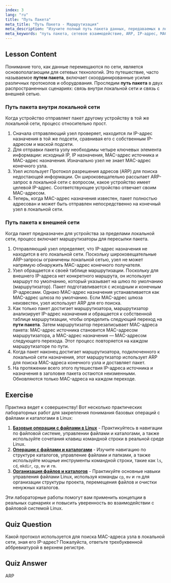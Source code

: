 ```yaml
---
index: 3
lang: "ru"
title: "Путь Пакета"
meta_title: "Путь Пакета - Маршрутизация"
meta_description: "Изучите полный путь пакета данных, передаваемых в локальной сети и через Интернет. Узнайте, как IP-адреса, MAC-адреса, ARP и таблицы маршрутизации работают вместе для обеспечения успешной сетевой связи в Linux."
meta_keywords: "путь пакета, сетевое взаимодействие, ARP, IP-адрес, MAC-адрес, таблица маршрутизации, шлюз по умолчанию, сеть Linux, перемещение пакета"
---
```


## Lesson Content

Понимание того, как данные перемещаются по сети, является основополагающим для сетевых технологий. Это путешествие, часто называемое **путем пакета**, включает скоординированные усилия различных протоколов и оборудования. Проследим **путь пакета** в двух распространенных сценариях: связь внутри локальной сети и связь с внешней сетью.

### Путь пакета внутри локальной сети

Когда устройство отправляет пакет другому устройству в той же локальной сети, процесс относительно прост.

1. Сначала отправляющий узел проверяет, находится ли IP-адрес назначения в той же подсети, сравнивая его с собственным IP-адресом и маской подсети.
2. Для отправки пакета узлу необходимы четыре ключевых элемента информации: исходный IP, IP назначения, MAC-адрес источника и MAC-адрес назначения. Изначально узел не знает MAC-адрес конечного узла.
3. Узел использует Протокол разрешения адресов (ARP) для поиска недостающей информации. Он широковещательно рассылает ARP-запрос в локальной сети с вопросом, какое устройство имеет целевой IP-адрес. Соответствующее устройство отвечает своим MAC-адресом.
4. Теперь, когда MAC-адрес назначения известен, пакет полностью адресован и может быть отправлен непосредственно на конечный узел в локальной сети.

### Путь пакета к внешней сети

Когда пакет предназначен для устройства за пределами локальной сети, процесс включает маршрутизаторы для пересылки пакета.

1. Отправляющий узел определяет, что IP-адрес назначения не находится в его локальной сети. Поскольку широковещательные ARP-запросы ограничены локальной сетью, узел не может напрямую обнаружить MAC-адрес конечного получателя.
2. Узел обращается к своей таблице маршрутизации. Поскольку для внешнего IP-адреса нет конкретного маршрута, он использует маршрут по умолчанию, который указывает на шлюз по умолчанию (маршрутизатор). Пакет подготавливается с исходным и конечным IP-адресами. Однако MAC-адрес назначения устанавливается как MAC-адрес шлюза по умолчанию. Если MAC-адрес шлюза неизвестен, узел использует ARP для его поиска.
3. Как только пакет достигает маршрутизатора, маршрутизатор анализирует IP-адрес назначения и обращается к собственной таблице маршрутизации, чтобы определить следующий переход на **пути пакета**. Затем маршрутизатор перезаписывает MAC-адреса пакета: MAC-адрес источника становится MAC-адресом маршрутизатора, а MAC-адрес назначения — MAC-адресом следующего перехода. Этот процесс повторяется на каждом маршрутизаторе по пути.
4. Когда пакет наконец достигает маршрутизатора, подключенного к локальной сети назначения, этот маршрутизатор использует ARP для поиска MAC-адреса конечного узла и доставляет пакет.
5. На протяжении всего этого путешествия IP-адреса источника и назначения в заголовке пакета остаются неизменными. Обновляются только MAC-адреса на каждом переходе.

## Exercise

Практика ведет к совершенству! Вот несколько практических лабораторных работ для закрепления понимания базовых операций с файлами и каталогами в Linux:

1. **[Базовые операции с файлами в Linux](https://labex.io/ru/labs/linux-basic-file-operations-in-linux-18001)** - Практикуйтесь в навигации по файловой системе, управлении файлами и каталогами, а также используйте сочетания клавиш командной строки в реальной среде Linux.
2. **[Операции с файлами и каталогами](https://labex.io/ru/labs/linux-file-and-directory-operations-17997)** - Изучите навигацию по структуре каталогов, управление файлами и папками, а также используйте мощные инструменты командной строки, такие как `ls`, `cd`, `mkdir`, `cp`, `mv` и `rm`.
3. **[Организация файлов и каталогов](https://labex.io/ru/labs/linux-organizing-files-and-directories-387877)** - Практикуйте основные навыки управления файлами Linux, используя команды `cp`, `mv` и `rm` для организации структуры проекта, перемещения файлов и очистки ненужных каталогов.

Эти лабораторные работы помогут вам применить концепции в реальных сценариях и повысить уверенность во взаимодействии с файловой системой Linux.

## Quiz Question

Какой протокол используется для поиска MAC-адреса узла в локальной сети, зная его IP-адрес? Пожалуйста, ответьте трехбуквенной аббревиатурой в верхнем регистре.

## Quiz Answer

ARP
